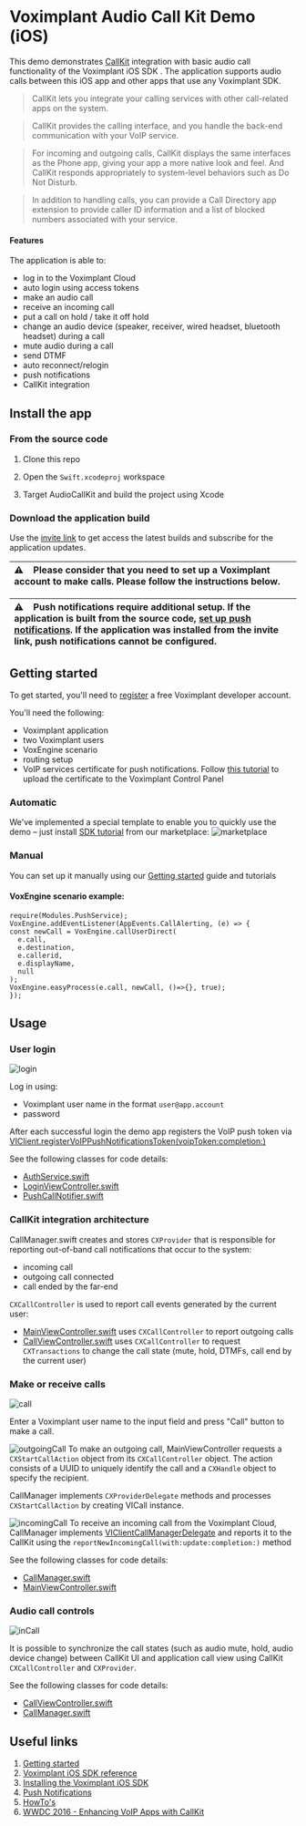 # Voximplant Audio Call Kit Demo (iOS)

This demo demonstrates [CallKit](https://developer.apple.com/documentation/callkit) integration with basic audio call functionality of the Voximplant iOS SDK . 
The application supports audio calls between this iOS app and other apps that use any Voximplant SDK.

> CallKit lets you integrate your calling services with other call-related apps on the system. 

> CallKit provides the calling interface, and you handle the back-end communication with your VoIP service. 

> For incoming and outgoing calls, CallKit displays the same interfaces as the Phone app, giving your app a more native look and feel. And CallKit responds appropriately to system-level behaviors such as Do Not Disturb.

> In addition to handling calls, you can provide a Call Directory app extension to provide caller ID information and a list of blocked numbers associated with your service.

#### Features
The application is able to:
- log in to the Voximplant Cloud
- auto login using access tokens
- make an audio call
- receive an incoming call
- put a call on hold / take it off hold
- change an audio device (speaker, receiver, wired headset, bluetooth headset) during a call
- mute audio during a call
- send DTMF
- auto reconnect/relogin
- push notifications 
- CallKit integration

## Install the app

### From the source code

1. Clone this repo 

2. Open the `Swift.xcodeproj` workspace

3. Target AudioCallKit and build the project using Xcode

### Download the application build

Use the [invite link](https://testflight.apple.com/join/iBctSgsK) to get access the latest builds and subscribe for the application updates.

| :warning: &nbsp;&nbsp; Please consider that you need to set up a Voximplant account to make calls. Please follow the instructions below. |
| :--- |

| :warning: &nbsp;&nbsp; Push notifications require additional setup. If the application is built from the source code, [set up push notifications](https://voximplant.com/docs/howtos/sdks/push_notifications/ios_sdk). If the application was installed from the invite link, push notifications cannot be configured. |
| :--- |


## Getting started

To get started, you'll need to [register](https://manage.voximplant.com/auth/sign_up) a free Voximplant developer account.

You'll need the following:
- Voximplant application
- two Voximplant users
- VoxEngine scenario
- routing setup
- VoIP services certificate for push notifications. Follow [this tutorial](https://voximplant.com/docs/introduction/integration/adding_sdks/push_notifications/ios_sdk) to upload the certificate to the Voximplant Control Panel

### Automatic
We've implemented a special template to enable you to quickly use the demo – just 
install [SDK tutorial](https://manage.voximplant.com/marketplace/sdk_tutorial) from our marketplace:
![marketplace](Screenshots/market.png)

### Manual

You can set up it manually using our [Getting started](https://voximplant.com/docs/introduction) guide and tutorials

#### VoxEngine scenario example:
  ```
  require(Modules.PushService);
  VoxEngine.addEventListener(AppEvents.CallAlerting, (e) => {
  const newCall = VoxEngine.callUserDirect(
    e.call, 
    e.destination,
    e.callerid,
    e.displayName,
    null
  );
  VoxEngine.easyProcess(e.call, newCall, ()=>{}, true);
  });
  ```

## Usage

### User login
![login](Screenshots/login.png)

Log in using:
* Voximplant user name in the format `user@app.account`
* password

After each successful login the demo app registers the VoIP push token via [VIClient.registerVoIPPushNotificationsToken(voipToken:completion:)](https://voximplant.com/docs/references/iossdk/client/viclient#registervoippushnotificationstokencompletion)

See the following classes for code details:
* [AuthService.swift](Services/AuthService.swift)
* [LoginViewController.swift](Stories/LoginViewController.swift)
* [PushCallNotifier.swift](../Shared/PushCallNotifier.swift)

### CallKit integration architecture

CallManager.swift creates and stores `CXProvider` that is responsible for reporting out-of-band call notifications that occur to the system:
* incoming call
* outgoing call connected 
* call ended by the far-end

`CXCallController` is used to report call events generated by the current user:
* [MainViewController.swift](Stories/MainViewController.swift) uses `CXCallController` to report outgoing calls
* [CallViewController.swift](Stories/CallViewController.swift) uses `CXCallController` to request `CXTransactions` to change the call state (mute, hold, DTMFs, call end by the current user)

### Make or receive calls
![call](Screenshots/call.png)

Enter a Voximplant user name to the input field and press "Call" button to make a call.

![outgoingCall](Screenshots/outgoingCall.png)
To make an outgoing call, MainViewController requests a `CXStartCallAction` object from its `CXCallController` object. 
The action consists of a UUID to uniquely identify the call and a `CXHandle` object to specify the recipient.

CallManager implements `CXProviderDelegate` methods and processes `CXStartCallAction` by creating VICall instance.

![incomingCall](Screenshots/incomingCall.png)
To receive an incoming call from the Voximplant Cloud, CallManager implements [VIClientCallManagerDelegate](https://voximplant.com/docs/references/iossdk/viclientcallmanagerdelegate) and reports it to the CallKit using the `reportNewIncomingCall(with:update:completion:)` method



See the following classes for code details:
* [CallManager.swift](Services/CallManager.swift)
* [MainViewController.swift](Stories/MainViewController.swift)

### Audio call controls
![inCall](Screenshots/inCall.png)

It is possible to synchronize the call states (such as audio mute, hold, audio device change) between CallKit UI and application call view using CallKit `CXCallController` and `CXProvider`.

See the following classes for code details:
* [CallViewController.swift](Stories/CallViewController.swift)
* [CallManager.swift](Services/CallManager.swift)
  

## Useful links
1. [Getting started](https://voximplant.com/docs/introduction)
2. [Voximplant iOS SDK reference](https://voximplant.com/docs/references/iossdk)
3. [Installing the Voximplant iOS SDK](https://voximplant.com/docs/introduction/integration/adding_sdks/installing/ios_sdk)
4. [Push Notifications](https://voximplant.com/docs/introduction/integration/adding_sdks/push_notifications/ios_sdk)
5. [HowTo's](https://voximplant.com/docs/howtos) 
6. [WWDC 2016 - Enhancing VoIP Apps with CallKit](https://developer.apple.com/videos/play/wwdc2016/230/)

